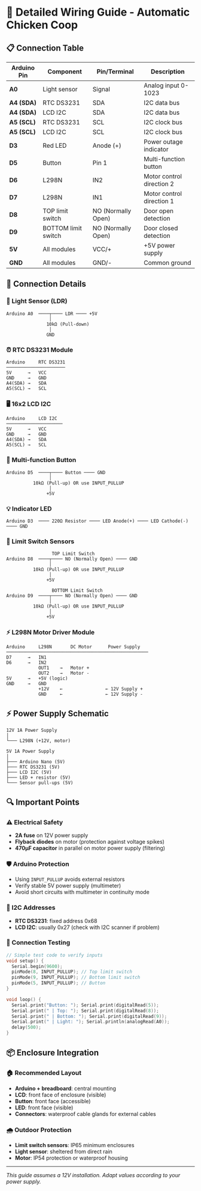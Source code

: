 # 🔌 Detailed Wiring Guide - Automatic Chicken Coop

## 📋 Connection Table

| Arduino Pin | Component | Pin/Terminal | Description |
|-------------|-----------|--------------|-------------|
| **A0** | Light sensor | Signal | Analog input 0-1023 |
| **A4 (SDA)** | RTC DS3231 | SDA | I2C data bus |
| **A4 (SDA)** | LCD I2C | SDA | I2C data bus |
| **A5 (SCL)** | RTC DS3231 | SCL | I2C clock bus |
| **A5 (SCL)** | LCD I2C | SCL | I2C clock bus |
| **D3** | Red LED | Anode (+) | Power outage indicator |
| **D5** | Button | Pin 1 | Multi-function button |
| **D6** | L298N | IN2 | Motor control direction 2 |
| **D7** | L298N | IN1 | Motor control direction 1 |
| **D8** | TOP limit switch | NO (Normally Open) | Door open detection |
| **D9** | BOTTOM limit switch | NO (Normally Open) | Door closed detection |
| **5V** | All modules | VCC/+ | +5V power supply |
| **GND** | All modules | GND/- | Common ground |

## 🔧 Connection Details

### 📡 Light Sensor (LDR)
```
Arduino A0  ────┬──── LDR ──── +5V
                │
               10kΩ (Pull-down)
                │
               GND
```

### ⏰ RTC DS3231 Module
```
Arduino     RTC DS3231
──────────────────────
5V      →   VCC
GND     →   GND  
A4(SDA) →   SDA
A5(SCL) →   SCL
```

### 🖥️ 16x2 LCD I2C
```
Arduino     LCD I2C
─────────────────────
5V      →   VCC
GND     →   GND
A4(SDA) →   SDA
A5(SCL) →   SCL
```

### 🔘 Multi-function Button
```
Arduino D5  ────┬──── Button ──── GND
                │
          10kΩ (Pull-up) OR use INPUT_PULLUP
                │
               +5V
```

### 💡 Indicator LED
```
Arduino D3  ──── 220Ω Resistor ──── LED Anode(+) ──── LED Cathode(-) ──── GND
```

### 🏁 Limit Switch Sensors
```
                 TOP Limit Switch
Arduino D8  ────┬──── NO (Normally Open) ──── GND
                │
          10kΩ (Pull-up) OR use INPUT_PULLUP
                │
               +5V

                 BOTTOM Limit Switch  
Arduino D9  ────┬──── NO (Normally Open) ──── GND
                │
          10kΩ (Pull-up) OR use INPUT_PULLUP
                │
               +5V
```

### ⚡ L298N Motor Driver Module
```
Arduino     L298N       DC Motor      Power Supply
─────────────────────────────────────────────────────
D7      →   IN1
D6      →   IN2
            OUT1    →   Motor +
            OUT2    →   Motor -
5V      →   +5V (logic)
GND     →   GND
            +12V    ←                ← 12V Supply +
            GND     ←                ← 12V Supply -
```

## ⚡ Power Supply Schematic

```
12V 1A Power Supply
│
└─── L298N (+12V, motor)

5V 1A Power Supply
│
├─── Arduino Nano (5V)
├─── RTC DS3231 (5V)
├─── LCD I2C (5V)  
├─── LED + resistor (5V)
└─── Sensor pull-ups (5V)
```

## 🔍 Important Points

### ⚠️ Electrical Safety
- **2A fuse** on 12V power supply
- **Flyback diodes** on motor (protection against voltage spikes)
- **470µF capacitor** in parallel on motor power supply (filtering)

### 🛡️ Arduino Protection
- Using `INPUT_PULLUP` avoids external resistors
- Verify stable 5V power supply (multimeter)
- Avoid short circuits with multimeter in continuity mode

### 📐 I2C Addresses
- **RTC DS3231**: fixed address 0x68
- **LCD I2C**: usually 0x27 (check with I2C scanner if problem)

### 🔧 Connection Testing
```cpp
// Simple test code to verify inputs
void setup() {
  Serial.begin(9600);
  pinMode(8, INPUT_PULLUP); // Top limit switch
  pinMode(9, INPUT_PULLUP); // Bottom limit switch
  pinMode(5, INPUT_PULLUP); // Button
}

void loop() {
  Serial.print("Button: "); Serial.print(digitalRead(5));
  Serial.print(" | Top: "); Serial.print(digitalRead(8));
  Serial.print(" | Bottom: "); Serial.print(digitalRead(9));
  Serial.print(" | Light: "); Serial.println(analogRead(A0));
  delay(500);
}
```

## 📦 Enclosure Integration

### 🏠 Recommended Layout
- **Arduino + breadboard**: central mounting
- **LCD**: front face of enclosure (visible)
- **Button**: front face (accessible)
- **LED**: front face (visible)
- **Connectors**: waterproof cable glands for external cables

### 🌧️ Outdoor Protection
- **Limit switch sensors**: IP65 minimum enclosures
- **Light sensor**: sheltered from direct rain
- **Motor**: IP54 protection or waterproof housing

---

*This guide assumes a 12V installation. Adapt values according to your power supply.*